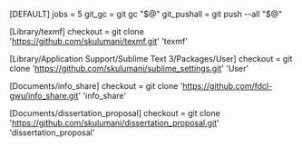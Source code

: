 [DEFAULT]
jobs = 5
git_gc = git gc "$@"
git_pushall = git push --all "$@"

[Library/texmf]
checkout = git clone 'https://github.com/skulumani/texmf.git' 'texmf'

[Library/Application Support/Sublime Text 3/Packages/User]
checkout = git clone 'https://github.com/skulumani/sublime_settings.git' 'User'

[Documents/info_share]
checkout = git clone 'https://github.com/fdcl-gwu/info_share.git' 'info_share'

[Documents/dissertation_proposal]
checkout = git clone 'https://github.com/skulumani/dissertation_proposal.git' 'dissertation_proposal'

